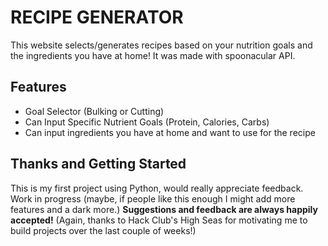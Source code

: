 # RECIPE GENERATOR
This website selects/generates recipes based on your nutrition goals and the ingredients you have at home! It was made with spoonacular API.

## Features
- Goal Selector (Bulking or Cutting)
- Can Input Specific Nutrient Goals (Protein, Calories, Carbs)
- Can input ingredients you have at home and want to use for the recipe

## Thanks and Getting Started
This is my first project using Python, would really appreciate feedback. Work in progress (maybe, if people like this enough I might add more features and a dark more.) **Suggestions and feedback are always happily accepted!**
(Again, thanks to Hack Club's High Seas for motivating me to build projects over the last couple of weeks!)
